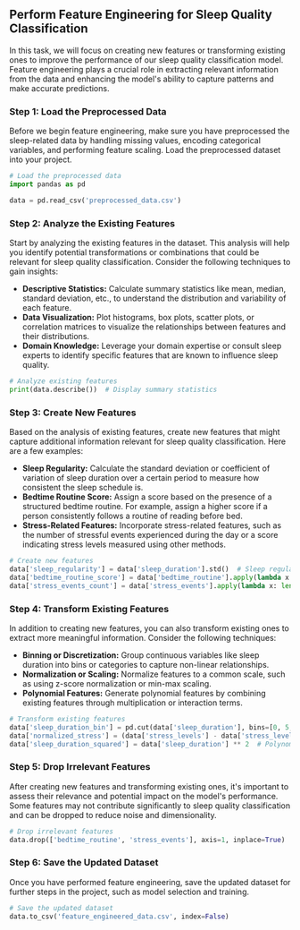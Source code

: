
## Perform Feature Engineering for Sleep Quality Classification

In this task, we will focus on creating new features or transforming existing ones to improve the performance of our sleep quality classification model. Feature engineering plays a crucial role in extracting relevant information from the data and enhancing the model's ability to capture patterns and make accurate predictions.

### Step 1: Load the Preprocessed Data

Before we begin feature engineering, make sure you have preprocessed the sleep-related data by handling missing values, encoding categorical variables, and performing feature scaling. Load the preprocessed dataset into your project.

```python
# Load the preprocessed data
import pandas as pd

data = pd.read_csv('preprocessed_data.csv')
```

### Step 2: Analyze the Existing Features

Start by analyzing the existing features in the dataset. This analysis will help you identify potential transformations or combinations that could be relevant for sleep quality classification. Consider the following techniques to gain insights:

- **Descriptive Statistics:** Calculate summary statistics like mean, median, standard deviation, etc., to understand the distribution and variability of each feature.
- **Data Visualization:** Plot histograms, box plots, scatter plots, or correlation matrices to visualize the relationships between features and their distributions.
- **Domain Knowledge:** Leverage your domain expertise or consult sleep experts to identify specific features that are known to influence sleep quality.

```python
# Analyze existing features
print(data.describe())  # Display summary statistics
```

### Step 3: Create New Features

Based on the analysis of existing features, create new features that might capture additional information relevant for sleep quality classification. Here are a few examples:

- **Sleep Regularity:** Calculate the standard deviation or coefficient of variation of sleep duration over a certain period to measure how consistent the sleep schedule is.
- **Bedtime Routine Score:** Assign a score based on the presence of a structured bedtime routine. For example, assign a higher score if a person consistently follows a routine of reading before bed.
- **Stress-Related Features:** Incorporate stress-related features, such as the number of stressful events experienced during the day or a score indicating stress levels measured using other methods.

```python
# Create new features
data['sleep_regularity'] = data['sleep_duration'].std()  # Sleep regularity
data['bedtime_routine_score'] = data['bedtime_routine'].apply(lambda x: 1 if x == 'structured' else 0)  # Bedtime routine score
data['stress_events_count'] = data['stress_events'].apply(lambda x: len(x.split(',')))  # Stress events count
```

### Step 4: Transform Existing Features

In addition to creating new features, you can also transform existing ones to extract more meaningful information. Consider the following techniques:

- **Binning or Discretization:** Group continuous variables like sleep duration into bins or categories to capture non-linear relationships.
- **Normalization or Scaling:** Normalize features to a common scale, such as using z-score normalization or min-max scaling.
- **Polynomial Features:** Generate polynomial features by combining existing features through multiplication or interaction terms.

```python
# Transform existing features
data['sleep_duration_bin'] = pd.cut(data['sleep_duration'], bins=[0, 5, 8, float('inf')], labels=['short', 'moderate', 'long'])  # Binning sleep duration
data['normalized_stress'] = (data['stress_levels'] - data['stress_levels'].mean()) / data['stress_levels'].std()  # Z-score normalization
data['sleep_duration_squared'] = data['sleep_duration'] ** 2  # Polynomial feature
```

### Step 5: Drop Irrelevant Features

After creating new features and transforming existing ones, it's important to assess their relevance and potential impact on the model's performance. Some features may not contribute significantly to sleep quality classification and can be dropped to reduce noise and dimensionality.

```python
# Drop irrelevant features
data.drop(['bedtime_routine', 'stress_events'], axis=1, inplace=True)
```

### Step 6: Save the Updated Dataset

Once you have performed feature engineering, save the updated dataset for further steps in the project, such as model selection and training.

```python
# Save the updated dataset
data.to_csv('feature_engineered_data.csv', index=False)
```

